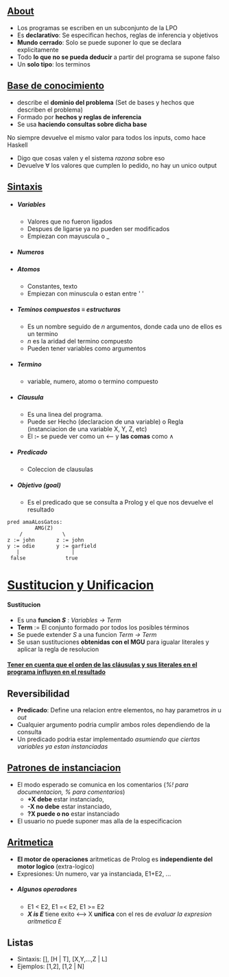 ## <u>About</u>
- Los programas se escriben en un subconjunto de la LPO
- Es **declarativo**: Se especifican hechos, reglas de inferencia y objetivos
- **Mundo cerrado**: Solo se puede suponer lo que se declara explicitamente
- Todo **lo que no se pueda deducir** a partir del programa se supone falso
- Un **solo tipo**: los terminos

## <u>Base de conocimiento</u> 
- describe el **dominio del problema** (Set de bases y hechos que describen el problema)
- Formado por **hechos y reglas de inferencia**
- Se usa **haciendo consultas sobre dicha base** 

No siempre devuelve el mismo valor para todos los inputs, como hace Haskell
- Digo que cosas valen y el sistema _razona_ sobre eso
- Devuelve $\forall$ los valores que cumplen lo pedido, no hay un unico output
## <u>Sintaxis</u>
- ##### Variables
	- Valores que no fueron ligados
	- Despues de ligarse ya no pueden ser modificados
	- Empiezan con mayuscula o _
- ##### Numeros
- ##### Atomos
	- Constantes, texto
	- Empiezan con minuscula o estan entre ' '
- ##### Teminos compuestos $\equiv$ estructuras
	- Es un nombre seguido de _n_ argumentos, donde cada uno de ellos es un termino
	- _n_ es la aridad del termino compuesto
	- Pueden tener variables como argumentos
- ##### Termino
	- variable, numero, atomo o termino compuesto
- ##### Clausula
	- Es una linea del programa. 
	- Puede ser Hecho (declaracion de una variable) o Regla (instanciacion de una variable X, Y, Z, etc)
	- El **:-** se puede ver como un <-- y **las comas** como $\land$ 
- ##### Predicado
	- Coleccion de clausulas
- ##### Objetivo (goal)
	- Es el predicado que se consulta a Prolog y el que nos devuelve el resultado


```	
pred amaALosGatos:
		 AMG(Z)
	/             \
z := john       z := john
y := odie       y := garfield
   |                 |
 false             true
```

# <u>Sustitucion y Unificacion</u>
#### Sustitucion
- Es una **funcion _S_** : _Variables -> Term_
- **Term** := El conjunto formado por todos los posibles términos
- Se puede extender _S_ a una funcion _Term -> Term_
- Se usan sustituciones **obtenidas con el MGU** para igualar literales y aplicar la regla de resolucion
#### <u>Tener en cuenta que el orden de las cláusulas y sus literales en el programa influyen en el resultado</u>

## Reversibilidad
- **Predicado**: Define una relacion entre elementos, no hay parametros _in_ u _out_
- Cualquier argumento podria cumplir ambos roles dependiendo de la consulta
- Un predicado podria estar implementado _asumiendo que ciertas variables ya estan instanciadas_
## <u>Patrones de instanciacion</u>
- El modo esperado se comunica en los comentarios (_%! para documentacion, % para comentarios_)
	- **+X debe** estar instanciado, 
	- **-X no debe** estar instanciado,
	- **?X puede o no** estar instanciado
- El usuario no puede suponer mas alla de la especificacion
## <u>Aritmetica</u>
- **El motor de operaciones** aritmeticas de Prolog es **independiente del motor logico** (extra-logico)
- Expresiones: Un numero, var ya instanciada, E1+E2, ...
- ##### Algunos operadores
	- E1 < E2, E1 =< E2, E1 >= E2
	- ***X is E*** tiene exito <--> X **unifica** con el res de _evaluar la expresion aritmetica E_
## Listas
- Sintaxis: [], [H | T], [X,Y,...,Z | L]
- Ejemplos: [1,2], [1,2 | N]
